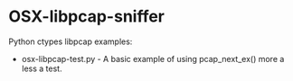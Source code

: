 # OSX-libpcap-sniffer
Python ctypes libpcap examples:

* osx-libpcap-test.py - A basic example of using pcap_next_ex() more a less a test.
